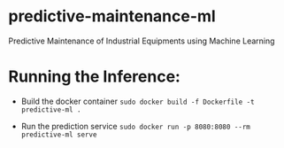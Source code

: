 # predictive-maintenance-ml
Predictive Maintenance of Industrial Equipments using Machine Learning



# Running the Inference:

- Build the docker container
`sudo docker build -f Dockerfile -t predictive-ml .`

- Run the prediction service
`sudo docker run -p 8080:8080 --rm predictive-ml serve`


